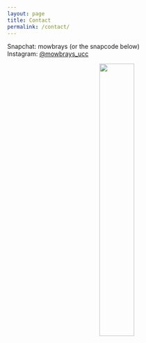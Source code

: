 ```yaml
---
layout: page
title: Contact
permalink: /contact/
---
```


Snapchat: mowbrays (or the snapcode below) <br>
Instagram: [@mowbrays_ucc](https://www.instagram.com/mowbrays_ucc/)

<center><img src="{{site.baseurl}}/images/snapcode.png" height="40%" width="40%"></center>
